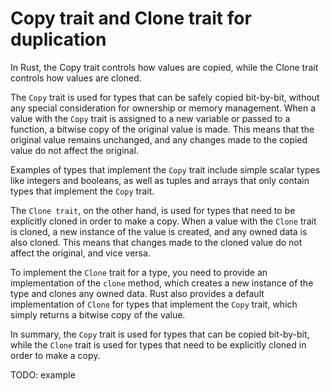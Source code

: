 # Copy trait and Clone trait for duplication

In Rust, the Copy trait controls how values are copied, while the Clone trait controls how values are cloned.

The `Copy` trait is used for types that can be safely copied bit-by-bit, without any special consideration for ownership or memory management. When a value with the `Copy` trait is assigned to a new variable or passed to a function, a bitwise copy of the original value is made. This means that the original value remains unchanged, and any changes made to the copied value do not affect the original.

Examples of types that implement the `Copy` trait include simple scalar types like integers and booleans, as well as tuples and arrays that only contain types that implement the `Copy` trait.

The `Clone trait`, on the other hand, is used for types that need to be explicitly cloned in order to make a copy. When a value with the `Clone` trait is cloned, a new instance of the value is created, and any owned data is also cloned. This means that changes made to the cloned value do not affect the original, and vice versa.

To implement the `Clone` trait for a type, you need to provide an implementation of the `clone` method, which creates a new instance of the type and clones any owned data. Rust also provides a default implementation of `Clone` for types that implement the `Copy` trait, which simply returns a bitwise copy of the value.

In summary, the `Copy` trait is used for types that can be copied bit-by-bit, while the `Clone` trait is used for types that need to be explicitly cloned in order to make a copy.

TODO: example
